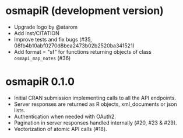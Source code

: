 # osmapiR (development version)

* Upgrade logo by @atarom
* Add inst/CITATION
* Improve tests and fix bugs (#35, 08fb4b10abf0270d8bea2473b02b2520ba341521)
* Add format = "sf" for functions returning objects of class `osmapi_map_notes` (#36)

# osmapiR 0.1.0

* Initial CRAN submission implementing calls to all the API endpoints.
* Server responses are returned as R objects, xml_documents or json lists.
* Authentication when needed with OAuth2.
* Pagination in server responses handled internally (#20, #23 & #29).
* Vectorization of atomic API calls (#18).
